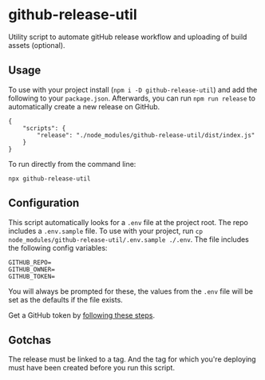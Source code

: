 # github-release-util
Utility script to automate gitHub release workflow and uploading of build assets (optional). 

## Usage
To use with your project install (`npm i -D github-release-util`) and add the following to your `package.json`. Afterwards, you can run `npm run release` to automatically create a new release on GitHub.
```
{
    "scripts": {
        "release": "./node_modules/github-release-util/dist/index.js"
    }
}
```

To run directly from the command line:
```
npx github-release-util
```

## Configuration
This script automatically looks for a `.env` file at the project root. The repo includes a `.env.sample` file. To use with your project, run `cp node_modules/github-release-util/.env.sample ./.env`. The file includes the following config variables:

```
GITHUB_REPO=
GITHUB_OWNER=
GITHUB_TOKEN=
```

You will always be prompted for these, the values from the `.env` file will be set as the defaults if the file exists.

Get a GitHub token by [following these steps](https://help.github.com/en/articles/creating-a-personal-access-token-for-the-command-line).

## Gotchas
The release must be linked to a tag. And the tag for which you're deploying must have been created before you run this script.